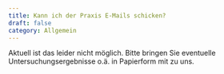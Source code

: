 ```yaml
---
title: Kann ich der Praxis E-Mails schicken?
draft: false
category: Allgemein
---
```

Aktuell ist das leider nicht möglich. Bitte bringen Sie eventuelle Untersuchungsergebnisse o.ä. in Papierform mit zu uns.

